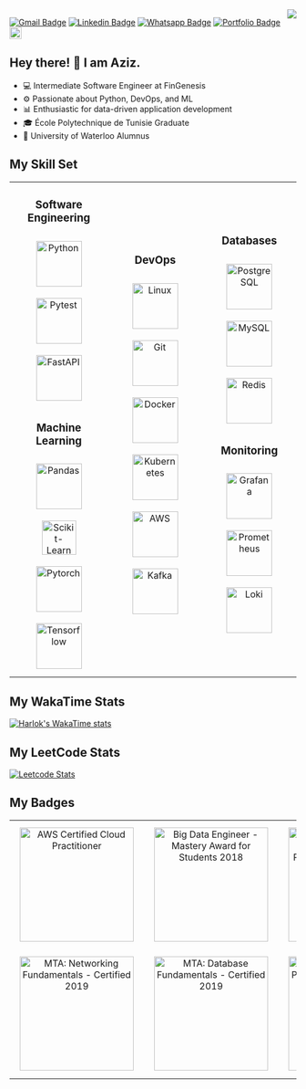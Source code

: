 <img align="right" src="https://visitor-badge.laobi.icu/badge?page_id=medaziztousli.medaziztousli">

[![Gmail Badge](https://img.shields.io/badge/-Gmail-c14438?style=flat-square&logo=Gmail&logoColor=white&link=mailto:mohamedaziztousli@gmail.com)](mailto:mohamedaziztousli@gmail.com)
[![Linkedin Badge](https://img.shields.io/badge/-LinkedIn-0e76a8?style=flat-square&logo=Linkedin&logoColor=white)](https://www.linkedin.com/in/medaziztousli/)
[![Whatsapp Badge](https://img.shields.io/badge/-Whatsapp-4CA143?style=flat-square&labelColor=4CA143&logo=whatsapp&logoColor=white&link=https://api.whatsapp.com/send?phone=0021620025757&text=Hello!👋)](https://api.whatsapp.com/send?phone=0021620025757&text=Hello!👋)
[![Portfolio Badge](https://img.shields.io/badge/Portfolio-black?logo=bandcamp&logoColor=white)](https://medaziztousli.weebly.com)
<a href="https://leetcode.com/MedAzizTousli/" target="_blank"><img src="https://img.shields.io/badge/dynamic/json?style=for-the-badge&labelColor=black&color=%23ffa116&label=Solved&query=solved&url=https%3A%2F%2Fbadge.xyli.tech%2Fapi%2Fusers%2FMedAzizTousli&logo=leetcode&logoColor=yellow" alt="LeetCode user MedAzizTousli" height="21" /></a>


## Hey there! 👋 I am Aziz.

- 💻 Intermediate Software Engineer at FinGenesis
- ⚙️ Passionate about Python, DevOps, and ML
- 📊 Enthusiastic for data-driven application development
- 🎓 École Polytechnique de Tunisie Graduate
- 📄 University of Waterloo Alumnus

## My Skill Set
<table width="100%" border-collapse="collapse"> <tr>
  
<td width="320">

<div align="center">

  ### Software Engineering

  <div>
  <a href="https://www.python.org/" target="_blank"><img style="margin: 10px" src="https://medaziztousli.weebly.com/uploads/1/4/7/9/147913808/published/python.png?1701832419" alt="Python" height="80"/></a>
  <a href="https://docs.pytest.org/en/7.4.x/" target="_blank"><img style="margin: 10px" src="https://medaziztousli.weebly.com/uploads/1/4/7/9/147913808/editor/image-2023-12-06-034433670-removebg-preview.png?1701830690" alt="Pytest" height="80" /></a>
  </div>
  <a href="https://fastapi.tiangolo.com" target="_blank"><img style="margin: 10px" src="https://medaziztousli.weebly.com/uploads/1/4/7/9/147913808/published/image-2023-12-06-033744420-removebg-preview.png?1701832421" alt="FastAPI" height="80" /></a>  

  ### Machine Learning
  <div>
  <a href="https://pandas.pydata.org" target="_blank"><img style="margin: 10px" src="https://medaziztousli.weebly.com/uploads/1/4/7/9/147913808/published/pandas.png?1701831947" alt="Pandas" height="80" /></a>
  <a href="https://scikit-learn.org/stable/" target="_blank"><img style="margin: 10px" src="https://medaziztousli.weebly.com/uploads/1/4/7/9/147913808/2560px-scikit-learn-logo-small-svg_orig.png" alt="Scikit-Learn" height="60" /></a>
  </div>
  <div>
  <a href="https://pytorch.org" target="_blank"><img style="margin: 10px" src="https://medaziztousli.weebly.com/uploads/1/4/7/9/147913808/published/640px-pytorch-logo-icon-svg.png?1701831631" alt="Pytorch" height="80" /></a>
  <a href="https://www.tensorflow.org" target="_blank"><img style="margin: 10px" src="https://medaziztousli.weebly.com/uploads/1/4/7/9/147913808/published/tensorflow-logo-svg.png?1701831123" alt="Tensorflow" height="80" /></a>
  </div>
</div>
</td>

<td width="320">

<div align="center" valign="top">
  
  ### DevOps
  <div>
  <a href="https://www.linux.org" target="_blank"><img style="margin: 10px" src="https://medaziztousli.weebly.com/uploads/1/4/7/9/147913808/published/icons8-flat-linux-svg.png?1701831926" alt="Linux" height="80" /></a>
  <a href="https://git-scm.com" target="_blank"><img style="margin: 10px" src="https://medaziztousli.weebly.com/uploads/1/4/7/9/147913808/published/git.png?1701831726" alt="Git" height="80" /></a>
  </div>
  <div>
  <a href="https://www.docker.com" target="_blank"><img style="margin: 10px" src="https://medaziztousli.weebly.com/uploads/1/4/7/9/147913808/editor/docker.png?1701829559" alt="Docker" height="80" /></a>  
  <a href="https://kubernetes.io" target="_blank"><img style="margin: 10px" src="https://medaziztousli.weebly.com/uploads/1/4/7/9/147913808/editor/kubernetes.png?1701829507" alt="Kubernetes" height="80" /></a>
  </div>
  <div>
  <a href="https://aws.amazon.com" target="_blank"><img style="margin: 10px" src="https://medaziztousli.weebly.com/uploads/1/4/7/9/147913808/editor/aws.png?1701829747" alt="AWS" height="80" /></a>
  </div>
  <div>
  <a href="https://kafka.apache.org" target="_blank"><img style="margin: 10px" src="https://medaziztousli.weebly.com/uploads/1/4/7/9/147913808/editor/kafka-wide.png?1701829867" alt="Kafka" height="80" /></a>
  </div>
</div>
</td>

<td width="320">
  
<div align="center">
  
  ### Databases
  <div>
  <a href="https://www.postgresql.org" target="_blank"><img style="margin: 10px" src="https://medaziztousli.weebly.com/uploads/1/4/7/9/147913808/editor/postgres.png?1701829738" alt="PostgreSQL" height="80" /></a>
  <a href="https://www.mysql.com" target="_blank"><img style="margin: 10px" src="https://medaziztousli.weebly.com/uploads/1/4/7/9/147913808/published/5968313.png?1701831602" alt="MySQL" height="80" /></a>
  </div>
  <a href="https://redis.io" target="_blank"><img style="margin: 10px" src="https://medaziztousli.weebly.com/uploads/1/4/7/9/147913808/editor/redis.png?1701829597" alt="Redis" height="80" /></a>

  ### Monitoring
  <div>
  <a href="https://grafana.com" target="_blank"><img style="margin: 10px" src="https://medaziztousli.weebly.com/uploads/1/4/7/9/147913808/published/grafana.png?1701831701" alt="Grafana" height="80" /></a>
  <a href="https://prometheus.io" target="_blank"><img style="margin: 10px" src="https://medaziztousli.weebly.com/uploads/1/4/7/9/147913808/editor/prometheus.png?1701829835" alt="Prometheus" height="80" /></a>
  </div>
  <a href="https://grafana.com/oss/loki/" target="_blank"><img style="margin: 10px" src="https://medaziztousli.weebly.com/uploads/1/4/7/9/147913808/editor/loki.png?1701829825" alt="Loki" height="80" /></a>
</div>
</td>
</tr></table>

## My WakaTime Stats
[![Harlok's WakaTime stats](https://github-readme-stats.vercel.app/api/wakatime?username=medaziztousli)](https://github.com/anuraghazra/github-readme-stats)

## My LeetCode Stats
[![Leetcode Stats](https://leetcard.jacoblin.cool/MedAzizTousli?theme=dark&font=Roboto%20Flex&ext=heatmap)](https://leetcode.com/medaziztousli)

## My Badges
<table width="100%" border-collapse="collapse"> 
  <tr>
    
  <td width="320">
    <div align="center">
      <a href="https://www.credly.com/badges/66f264f6-dd1a-46aa-9911-b34fe495da5d" target="_blank"><img style="margin: 10px" src="https://images.credly.com/size/680x680/images/00634f82-b07f-4bbd-a6bb-53de397fc3a6/image.png" alt="AWS Certified Cloud Practitioner" height="200"/></a>
    </div>
  </td>

  <td width="320">
    <div align="center">
      <a href="https://www.credly.com/badges/60871699-3af4-42dd-a7d3-e305d2a80918" target="_blank"><img style="margin: 10px" src="https://images.credly.com/size/680x680/images/2c927888-0058-4d06-a439-7bd0c50c59a9/Big_Data_Eng_-_Master_Stu_2018_-_2020.png" alt="Big Data Engineer - Mastery Award for Students 2018" height="200"/></a>
    </div>
  </td>
  
  <td width="320">
    <div align="center">
      <a href="https://www.credly.com/badges/fe0d3274-fdc5-4d9d-9529-a4e45ddc1542" target="_blank"><img style="margin: 10px" src="https://images.credly.com/size/680x680/images/8d1a9575-14eb-494a-9af5-cfc154c2bd59/MTA-Introduction-to-Programming-using-Python-2019.png" alt="MTA: Introduction to Programming Using Python - Certified 2019" height="200"/></a>
    </div>
  </td>
  </tr>

  <tr>
  <td width="320">
    <div align="center">
      <a href="https://www.credly.com/badges/f3c1ed75-5b4a-4d8e-8c67-9d188deaa3de" target="_blank"><img style="margin: 10px" src="https://images.credly.com/size/680x680/images/0c79e2b7-b5b7-4fcb-a3c0-1a5cc9b93f18/MTA-Networking-Fundamentals-2019.png" alt="MTA: Networking Fundamentals - Certified 2019" height="200"/></a>
    </div>
  </td>

  <td width="320">
    <div align="center">
      <a href="https://www.credly.com/badges/1c2cf72e-9d70-4905-a98b-fa4accbb7344" target="_blank"><img style="margin: 10px" src="https://images.credly.com/size/680x680/images/ea7a28fd-504c-4dec-a445-5aec449550a6/MTA-Database-Fundamentals-2019.png" alt="MTA: Database Fundamentals - Certified 2019" height="200"/></a>
    </div>
  </td>

  <td width="320">
    <div align="center">
      <a href="https://www.credly.com/badges/7d083400-6716-44a3-9d34-574cbd5683f2" target="_blank"><img style="margin: 10px" src="https://images.credly.com/size/680x680/images/37392f32-a65b-4e35-862c-8730c8ddea47/MTA-Introduction-to-Programming-using-Java-2019.png" alt="MTA: Introduction to Programming Using Java - Certified 2019" height="200"/></a>
    </div>
  </td>
  
  </tr>
</table>
